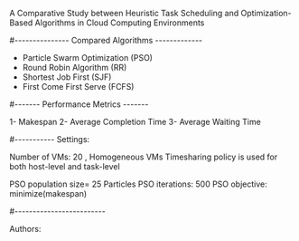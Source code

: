 A Comparative Study between Heuristic Task Scheduling and Optimization-Based Algorithms in Cloud Computing Environments

#--------------- Compared Algorithms -------------
* Particle Swarm Optimization (PSO)
* Round Robin Algorithm        (RR)
* Shortest Job First          (SJF)
* First Come First Serve      (FCFS)


#------- Performance Metrics -------

1- Makespan
2- Average Completion Time
3- Average Waiting Time

#----------- Settings:

Number of VMs: 20 , Homogeneous VMs
Timesharing policy is used for both host-level and task-level

PSO population size= 25 Particles
PSO iterations: 500
PSO objective: minimize(makespan)

#-------------------------

Authors:



